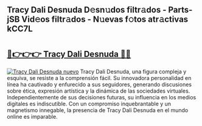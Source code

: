 ## Tracy Dali Desnuda D𝚎sn𝚞dos filtr𝚊dos - Parts-jSB Vid𝚎os filtr𝚊dos - N𝚞evas f𝚘tos atr𝚊ctivas kCC7L

# <h2><a href="http://mb0hlmj.tromn.icu/?c=Tracy+Dali+Desnuda">🔗👉👉👉 Tracy Dali Desnuda 🔗🔗</a></h2>

[![Tracy Dali Desnuda nuevo](https://i.imgur.com/pEAQMta.gif)](http://mb0hlmj.tromn.icu/?c=Tracy+Dali+Desnuda)
Tracy Dali Desnuda, una figura compleja y esquiva, se resiste a la comprensión fácil. Su innovadora personalidad en línea ha cautivado y enfurecido a sus seguidores, generando discusiones sobre ética, expresión artística y la dinámica de las sociedades virtuales. Independientemente de sus decisiones futuras, su influencia en los medios digitales es indiscutible. Con un compromiso inquebrantable y un magnetismo innegable, la presencia de Tracy Dali Desnuda en el mundo online es imparable.
